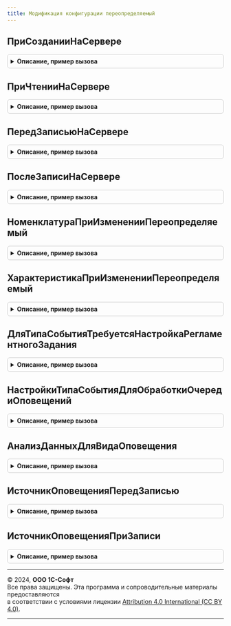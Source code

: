 ```yaml
---
title: Модификация конфигурации переопределяемый
---
```



## ПриСозданииНаСервере
<details style="margin: 1em 0; padding: 0.5em; border: 1px solid #ccc; border-radius: 6px;">

<summary style="font-weight: bold; cursor: pointer;">Описание, пример вызова</summary>

```bsl

// Переопределяемая процедура, вызываемая из одноименного обработчика события формы.
//
// Параметры:
// 	Форма - ФормаКлиентскогоПриложения - форма, из обработчика события которой происходит вызов процедуры.
// 	Отказ - Булево -
// 	СтандартнаяОбработка - Булево -
//
Процедура ПриСозданииНаСервере(Форма, Отказ, СтандартнаяОбработка) Экспорт
```

Пример вызова
```bsl
МодификацияКонфигурацииПереопределяемый.ПриСозданииНаСервере(Форма, Отказ, СтандартнаяОбработка) 
```
</details>

## ПриЧтенииНаСервере
<details style="margin: 1em 0; padding: 0.5em; border: 1px solid #ccc; border-radius: 6px;">

<summary style="font-weight: bold; cursor: pointer;">Описание, пример вызова</summary>

```bsl

// Переопределяемая процедура, вызываемая из одноименного обработчика события формы.
//
// Параметры:
// 	Форма - ФормаКлиентскогоПриложения - форма, из обработчика события которой происходит вызов процедуры.
// 	ТекущийОбъект - ДокументОбъект, СправочникОбъект -
//
Процедура ПриЧтенииНаСервере(Форма, ТекущийОбъект) Экспорт
```

Пример вызова
```bsl
МодификацияКонфигурацииПереопределяемый.ПриЧтенииНаСервере(Форма, ТекущийОбъект) 
```
</details>

## ПередЗаписьюНаСервере
<details style="margin: 1em 0; padding: 0.5em; border: 1px solid #ccc; border-radius: 6px;">

<summary style="font-weight: bold; cursor: pointer;">Описание, пример вызова</summary>

```bsl

// Переопределяемая процедура, вызываемая из одноименного обработчика события формы.
//
// Параметры:
// 	Форма - ФормаКлиентскогоПриложения - форма, из обработчика события которой происходит вызов процедуры.
// 	Отказ - Булево -
// 	ТекущийОбъект - ДокументОбъект, СправочникОбъект -
// 	ПараметрыЗаписи - Структура -
//
Процедура ПередЗаписьюНаСервере(Форма, Отказ, ТекущийОбъект, ПараметрыЗаписи) Экспорт
```

Пример вызова
```bsl
МодификацияКонфигурацииПереопределяемый.ПередЗаписьюНаСервере(Форма, Отказ, ТекущийОбъект, ПараметрыЗаписи)
```
</details>

## ПослеЗаписиНаСервере
<details style="margin: 1em 0; padding: 0.5em; border: 1px solid #ccc; border-radius: 6px;">

<summary style="font-weight: bold; cursor: pointer;">Описание, пример вызова</summary>

```bsl

// Переопределяемая процедура, вызываемая из одноименного обработчика события формы.
//
// Параметры:
// 	Форма - ФормаКлиентскогоПриложения - форма, из обработчика события которой происходит вызов процедуры.
// 	ТекущийОбъект - ДокументОбъект, СправочникОбъект -
// 	ПараметрыЗаписи - Структура -
//
Процедура ПослеЗаписиНаСервере(Форма, ТекущийОбъект, ПараметрыЗаписи) Экспорт
```

Пример вызова
```bsl
МодификацияКонфигурацииПереопределяемый.ПослеЗаписиНаСервере(Форма, ТекущийОбъект, ПараметрыЗаписи)
```
</details>

## НоменклатураПриИзмененииПереопределяемый
<details style="margin: 1em 0; padding: 0.5em; border: 1px solid #ccc; border-radius: 6px;">

<summary style="font-weight: bold; cursor: pointer;">Описание, пример вызова</summary>

```bsl

// Переопределяемая процедура, вызываемая из обработчика реквизита "Номенклатура" табличной части.
//
// Параметры:
// 	ТекущаяСтрока - ДанныеФормыЭлементКоллекции - текущая строка табличной части.
// 	ПараметрыДействия - Структура - допустимые действия для табличной части.
//	КэшированныеЗначения - Структура - Кэшированные значения табличной части.
Процедура НоменклатураПриИзмененииПереопределяемый(ТекущаяСтрока, ПараметрыДействия, КэшированныеЗначения) Экспорт
```

Пример вызова
```bsl
МодификацияКонфигурацииПереопределяемый.НоменклатураПриИзмененииПереопределяемый(ТекущаяСтрока, ПараметрыДействия, КэшированныеЗначения)
```
</details>

## ХарактеристикаПриИзмененииПереопределяемый
<details style="margin: 1em 0; padding: 0.5em; border: 1px solid #ccc; border-radius: 6px;">

<summary style="font-weight: bold; cursor: pointer;">Описание, пример вызова</summary>

```bsl

// Переопределяемая процедура, вызываемая из обработчика реквизита "Характеристика" табличной части.
//
// Параметры:
// 	ТекущаяСтрока - ДанныеФормыЭлементКоллекции - текущая строка табличной части.
// 	ПараметрыДействия - Структура - допустимые действия для табличной части.
//	КэшированныеЗначения - Структура - Кэшированные значения табличной части.
Процедура ХарактеристикаПриИзмененииПереопределяемый(ТекущаяСтрока, ПараметрыДействия, КэшированныеЗначения) Экспорт
```

Пример вызова
```bsl
МодификацияКонфигурацииПереопределяемый.ХарактеристикаПриИзмененииПереопределяемый(ТекущаяСтрока, ПараметрыДействия, КэшированныеЗначения)
```
</details>

## ДляТипаСобытияТребуетсяНастройкаРегламентногоЗадания
<details style="margin: 1em 0; padding: 0.5em; border: 1px solid #ccc; border-radius: 6px;">

<summary style="font-weight: bold; cursor: pointer;">Описание, пример вызова</summary>

```bsl

// Переопределяемая процедура, возвращающая признак необходимости настройки для типа события регламентного задания.
//
// Параметры:
//  ТипСобытия  - ПеречислениеСсылка.ТипыСобытийОповещений - тип события оповещения, для которого указывается признак.
//
// Возвращаемое значение:
//   Булево   - Истина, если настройка регламентного задания необходима, Ложь в обратном случае.
//
Функция ДляТипаСобытияТребуетсяНастройкаРегламентногоЗадания(ТипСобытия) Экспорт
```

Пример вызова
```bsl
Результат = МодификацияКонфигурацииПереопределяемый.ДляТипаСобытияТребуетсяНастройкаРегламентногоЗадания(ТипСобытия) 
```
</details>

## НастройкиТипаСобытияДляОбработкиОчередиОповещений
<details style="margin: 1em 0; padding: 0.5em; border: 1px solid #ccc; border-radius: 6px;">

<summary style="font-weight: bold; cursor: pointer;">Описание, пример вызова</summary>

```bsl

// Переопределяемая процедура, в которой можно настроить параметры обработки очереди оповещений по типу события.
//
// Параметры:
//  ТипСобытия         - ПеречислениеСсылка.ТипыСобытийОповещений - тип события оповещения для которого указываются настройки.
//  СтруктураНастроек  - Структура - Настройки, подробное описание см. в модуле менеджера перечисления ТипыСобытийОповещений.
//
Процедура НастройкиТипаСобытияДляОбработкиОчередиОповещений(ТипСобытия, СтруктураНастроек) Экспорт
```

Пример вызова
```bsl
МодификацияКонфигурацииПереопределяемый.НастройкиТипаСобытияДляОбработкиОчередиОповещений(ТипСобытия, СтруктураНастроек) 
```
</details>

## АнализДанныхДляВидаОповещения
<details style="margin: 1em 0; padding: 0.5em; border: 1px solid #ccc; border-radius: 6px;">

<summary style="font-weight: bold; cursor: pointer;">Описание, пример вызова</summary>

```bsl

// Переопределяемая процедура, в которой можно настроить анализ данных для оповещений клиентам и запись в очередь оповещений.
// Примеры реализации см. в общем модуле РассылкиИОповещенияКлиентам.
//
// Параметры:
//  ВидОповещения  - СправочникСсылка.ВидыОповещенийКлиентам - вид оповещения, для которого выполняется анализ данных.
//
Процедура АнализДанныхДляВидаОповещения(ВидОповещения) Экспорт
```

Пример вызова
```bsl
МодификацияКонфигурацииПереопределяемый.АнализДанныхДляВидаОповещения(ВидОповещения) 
```
</details>

## ИсточникОповещенияПередЗаписью
<details style="margin: 1em 0; padding: 0.5em; border: 1px solid #ccc; border-radius: 6px;">

<summary style="font-weight: bold; cursor: pointer;">Описание, пример вызова</summary>

```bsl

// Переопределяемая процедура, в которой можно получить состояние объекта до записи.
//
// Параметры:
//  Источник  - Произвольный - объект или набор записей регистра, который вызвал событие "перед записью".
//  Отказ  - Булево - признак отказа от записи объекта.
//  РежимЗаписи  - РежимЗаписиДокумента - действительно, только в случае записи документа, в остальных случаях Неопределено.
//  РежимПроведения  - РежимПроведенияДокумента - действительно, только в случае проведения документа, в остальных случаях Неопределено.
//
Процедура ИсточникОповещенияПередЗаписью(Источник, Отказ, РежимЗаписи , РежимПроведения) Экспорт
```

Пример вызова
```bsl
МодификацияКонфигурацииПереопределяемый.ИсточникОповещенияПередЗаписью(Источник, Отказ, РежимЗаписи, РежимПроведения) 
```
</details>

## ИсточникОповещенияПриЗаписи
<details style="margin: 1em 0; padding: 0.5em; border: 1px solid #ccc; border-radius: 6px;">

<summary style="font-weight: bold; cursor: pointer;">Описание, пример вызова</summary>

```bsl

// Переопределяемая процедура, в которой можно получить новое состояние объекта и при необходимости выполнить запись
// в очередь оповещений.
//
// Параметры:
//  Источник  - Произвольный - объект или набор записей регистра, который вызвал событие "при записи".
//  Отказ  - Булево - признак отказа от записи объекта.
//
Процедура ИсточникОповещенияПриЗаписи(Источник, Отказ) Экспорт
```

Пример вызова
```bsl
МодификацияКонфигурацииПереопределяемый.ИсточникОповещенияПриЗаписи(Источник, Отказ) 
```
</details>

---

© 2024, **ООО 1С-Софт**  
Все права защищены. Эта программа и сопроводительные материалы предоставляются  
в соответствии с условиями лицензии [Attribution 4.0 International (CC BY 4.0)](https://creativecommons.org/licenses/by/4.0/legalcode).

---
